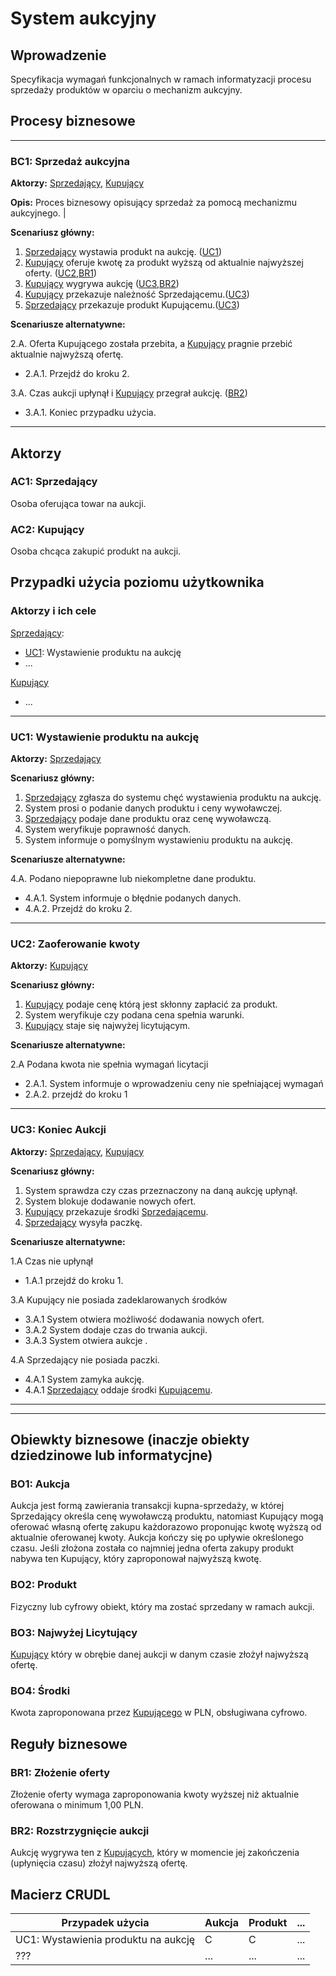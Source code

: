 # System aukcyjny

## Wprowadzenie

Specyfikacja wymagań funkcjonalnych w ramach informatyzacji procesu sprzedaży produktów w oparciu o mechanizm aukcyjny. 

## Procesy biznesowe

---
<a id="bc1"></a>
### BC1: Sprzedaż aukcyjna 

**Aktorzy:** [Sprzedający](#ac1), [Kupujący](#ac2)

**Opis:** Proces biznesowy opisujący sprzedaż za pomocą mechanizmu aukcyjnego. |

**Scenariusz główny:**
1. [Sprzedający](#ac1) wystawia produkt na aukcję. ([UC1](#uc1))
2. [Kupujący](#ac2) oferuje kwotę za produkt wyższą od aktualnie najwyższej oferty. ([UC2](#uc2),[BR1](#br1))
3. [Kupujący](#ac2) wygrywa aukcję ([UC3](#uc3),[BR2](#br2))
4. [Kupujący](#ac2) przekazuje należność Sprzedającemu.([UC3](#uc3))
5. [Sprzedający](#ac1) przekazuje produkt Kupującemu.([UC3](#uc3))

**Scenariusze alternatywne:** 

2.A. Oferta Kupującego została przebita, a [Kupujący](#ac2) pragnie przebić aktualnie najwyższą ofertę.
* 2.A.1. Przejdź do kroku 2.

3.A. Czas aukcji upłynął i [Kupujący](#ac2) przegrał aukcję. ([BR2](#br2))
* 3.A.1. Koniec przypadku użycia.

---

## Aktorzy

<a id="ac1"></a>
### AC1: Sprzedający

Osoba oferująca towar na aukcji.

<a id="ac2"></a>
### AC2: Kupujący

Osoba chcąca zakupić produkt na aukcji.


## Przypadki użycia poziomu użytkownika

### Aktorzy i ich cele

[Sprzedający](#ac1):
* [UC1](#uc1): Wystawienie produktu na aukcję
* ...

[Kupujący](#ac2)
* ...

---
<a id="uc1"></a>
### UC1: Wystawienie produktu na aukcję

**Aktorzy:** [Sprzedający](#ac1)

**Scenariusz główny:**
1. [Sprzedający](#ac1) zgłasza do systemu chęć wystawienia produktu na aukcję.
2. System prosi o podanie danych produktu i ceny wywoławczej.
3. [Sprzedający](#ac1) podaje dane produktu oraz cenę wywoławczą.
4. System weryfikuje poprawność danych.
5. System informuje o pomyślnym wystawieniu produktu na aukcję.

**Scenariusze alternatywne:** 

4.A. Podano niepoprawne lub niekompletne dane produktu.
* 4.A.1. System informuje o błędnie podanych danych.
* 4.A.2. Przejdź do kroku 2.

---

<a id="uc2"></a>
### UC2: Zaoferowanie kwoty

**Aktorzy:**  [Kupujący](#ac2)

**Scenariusz główny:**
1. [Kupujący](#ac2) podaje cenę którą jest skłonny zapłacić za produkt.
2. System weryfikuje czy podana cena spełnia warunki.
3. [Kupujący](#ac2) staje się najwyżej licytującym.

**Scenariusze alternatywne:** 

2.A Podana kwota nie spełnia wymagań licytacji
* 2.A.1. System informuje o wprowadzeniu ceny nie spełniającej wymagań
* 2.A.2. przejdź do kroku 1


---

<a id="uc3"></a>
### UC3: Koniec Aukcji

**Aktorzy:** [Sprzedający](#ac1), [Kupujący](#ac2)

**Scenariusz główny:**
1. System sprawdza czy czas przeznaczony na daną aukcję upłynął.
2. System blokuje dodawanie nowych ofert.
3. [Kupujący](#ac2) przekazuje środki [Sprzedającemu](#ac1).
4. [Sprzedający](#ac1) wysyła paczkę.


**Scenariusze alternatywne:**

1.A Czas nie upłynął
* 1.A.1 przejdź do kroku 1.

3.A Kupujący nie posiada zadeklarowanych środków
* 3.A.1 System otwiera możliwość dodawania nowych ofert.
* 3.A.2 System dodaje czas do trwania aukcji.
* 3.A.3 System otwiera aukcje .

4.A Sprzedający nie posiada paczki.
* 4.A.1 System zamyka aukcję.
* 4.A.1 [Sprzedający](#ac1) oddaje środki [Kupującemu](#ac2).


---



---

## Obiewkty biznesowe (inaczje obiekty dziedzinowe lub informatycjne)

### BO1: Aukcja

Aukcja jest formą zawierania transakcji kupna-sprzedaży, w której Sprzedający określa cenę wywoławczą produktu, natomiast Kupujący mogą oferować własną ofertę zakupu każdorazowo proponując kwotę wyższą od aktualnie oferowanej kwoty. Aukcja kończy się po upływie określonego czasu. Jeśli złożona została co najmniej jedna oferta zakupy produkt nabywa ten Kupujący, który zaproponował najwyższą kwotę. 

### BO2: Produkt

Fizyczny lub cyfrowy obiekt, który ma zostać sprzedany w ramach aukcji.

### BO3: Najwyżej Licytujący

[Kupujący](#ac2) który w obrębie danej aukcji w danym czasie złożył najwyższą ofertę.

### BO4: Środki

Kwota zaproponowana przez [Kupującego](#ac2) w PLN, obsługiwana cyfrowo.

## Reguły biznesowe

<a id="br1"></a>
### BR1: Złożenie oferty

Złożenie oferty wymaga zaproponowania kwoty wyższej niż aktualnie oferowana o minimum 1,00 PLN.


<a id="br2"></a>
### BR2: Rozstrzygnięcie aukcji

Aukcję wygrywa ten z [Kupujących](#ac2), który w momencie jej zakończenia (upłynięcia czasu) złożył najwyższą ofertę.

## Macierz CRUDL


| Przypadek użycia                                  | Aukcja | Produkt | ... |
| ------------------------------------------------- | ------ | ------- | --- |
| UC1: Wystawienia produktu na aukcję               |    C   |    C    | ... |
| ???                                               |  ...   |  ...    | ... |

